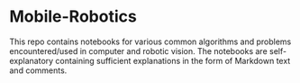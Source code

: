 # Mobile-Robotics

This repo contains notebooks for various common algorithms and problems encountered/used in computer and robotic vision. The notebooks are self-explanatory containing sufficient explanations in the form of Markdown text and comments.
